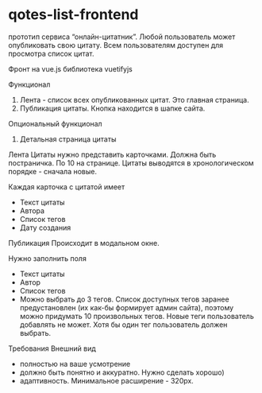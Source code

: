 # qotes-list-frontend
прототип сервиса “онлайн-цитатник”. Любой пользователь может опубликовать свою цитату. Всем пользователям доступен для просмотра список цитат.

Фронт на vue.js
библиотека vuetifyjs


Функционал
1. Лента - список всех опубликованных цитат. Это главная страница.
2. Публикация цитаты. Кнопка находится в шапке сайта.

Опциональный функционал
1. Детальная страница цитаты

Лента
Цитаты нужно представить карточками.
Должна быть постраничка. По 10 на странице.
Цитаты выводятся в хронологическом порядке - сначала новые.

Каждая карточка с цитатой имеет
* Текст цитаты
* Автора
* Список тегов
* Дату создания

Публикация
Происходит в модальном окне.

Нужно заполнить поля
* Текст цитаты
* Автор
* Список тегов
* Можно выбрать до 3 тегов. Список доступных тегов заранее предустановлен (их как-бы формирует админ сайта), поэтому можно придумать 10 произвольных тегов. Новые теги пользователь добавлять не может. Хотя бы один тег пользователь должен выбрать.

Требования
Внешний вид
* полностью на ваше усмотрение
* должно быть понятно и аккуратно. Нужно сделать хорошо)
* адаптивность. Минимальное расширение - 320px.

